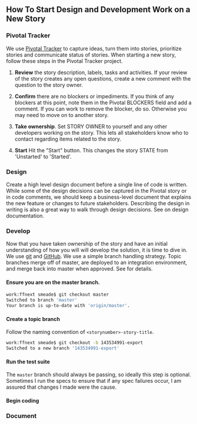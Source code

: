 ## How To Start Design and Development Work on a New Story

### Pivotal Tracker

We use [Pivotal Tracker](https://www.pivotaltracker.com) to capture ideas, turn them into stories, prioritize stories and communicate status of stories. When starting a new story, follow these steps in the Pivotal Tracker project.

1. **Review** the story description, labels, tasks and activities. 
If your review of the story creates any open questions, create a new comment with the question to the story owner.

2. **Confirm** there are no blockers or impediments. 
If you think of any blockers at this point, note them in the Pivotal BLOCKERS field and add a comment. If you can work to remove the blocker, do so. Otherwise you may need to move on to another story.

3. **Take ownership**. Set STORY OWNER to yourself and any other developers working on the story.
This lets all stakeholders know who to contact regarding items related to the story.

4. **Start**
Hit the "Start" button. This changes the story STATE from 'Unstarted' to 'Started'.

### Design

Create a high level design document before a single line of code is written. While some of the design decisions can be captured in the Pivotal story or in code comments, we should keep a business-level document that explains the new feature or changes to future stakeholders. Describing the design in writing is also a great way to walk through design decisions. See <as yet unwritten section> on design documentation.

### Develop

Now that you have taken ownership of the story and have an initial understanding of how you will will develop the solution, it is time to dive in. We use [git](https://git-scm.com/) and [GitHub](https://github.com/). We use a simple branch handling strategy. Topic branches merge off of master, are deployed to an integration environment, and merge back into master when approved. See <as yet unwritten section> for details.

#### Ensure you are on the master branch.

```bash
work:ffnext smeade$ git checkout master
Switched to branch 'master'
Your branch is up-to-date with 'origin/master'.
```

#### Create a topic branch

Follow the naming convention of `<storynumber>-story-title`.

```bash
work:ffnext smeade$ git checkout -b 143534991-export
Switched to a new branch '143534991-export'
```

#### Run the test suite

The `master` branch should always be passing, so ideally this step is optional. Sometimes I run the specs to ensure that if any spec failures occur, I am assured that changes I made were the cause.

#### Begin coding

### Document
